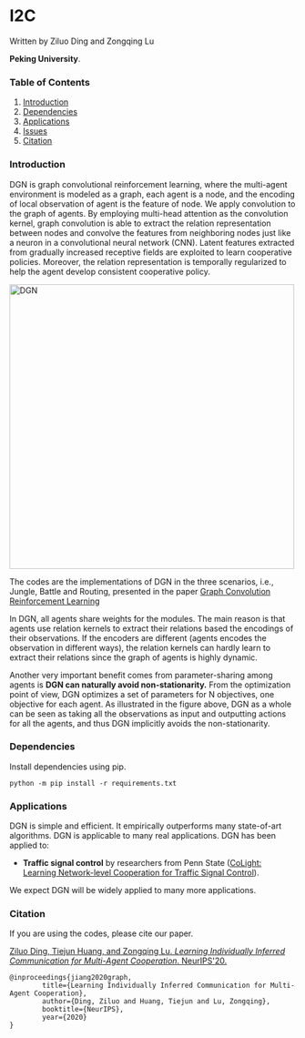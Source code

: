 # I2C

Written by Ziluo Ding and Zongqing Lu

**Peking University**.

### Table of Contents
1. [Introduction](#introduction)
2. [Dependencies](#dependencies)
3. [Applications](#applications)
4. [Issues](#issues)
5. [Citation](#citation)

### Introduction

DGN is graph convolutional reinforcement learning, where the multi-agent environment is modeled as a graph, each agent is a node, and the encoding of local observation of agent is the feature of node. We apply convolution to the graph of agents. By employing multi-head attention as the convolution kernel, graph convolution is able to extract the relation representation between nodes and convolve the features from neighboring nodes just like a neuron in a convolutional neural network (CNN). Latent features extracted from gradually increased receptive fields are exploited to learn cooperative policies. Moreover, the relation representation is temporally regularized to help the agent develop consistent cooperative policy.

<img src="arch.png" alt="DGN" width="500">

The codes are the implementations of DGN in the three scenarios, i.e., Jungle, Battle and Routing, presented in the paper
[Graph Convolution Reinforcement Learning](https://arxiv.org/abs/1810.09202)

In DGN, all agents share weights for the modules. The main reason is that agents use relation kernels to extract their relations based the encodings of their observations. If the encoders are different (agents encodes the observation in different ways), the relation kernels can hardly learn to extract their relations since the graph of agents is highly dynamic. 

Another very important benefit comes from parameter-sharing among agents is **DGN can naturally avoid non-stationarity.** From the optimization point of view, DGN optimizes a set of parameters for N objectives, one objective for each agent. As illustrated in the figure above, DGN as a whole can be seen as taking all the observations as input and outputting actions for all the agents, and thus DGN implicitly avoids the non-stationarity. 


### Dependencies

Install dependencies using pip.

```shell
python -m pip install -r requirements.txt
```


### Applications

DGN is simple and efficient. It empirically outperforms many state-of-art algorithms. DGN is applicable to many real applications. DGN has been applied to:
* **Traffic signal control** by researchers from Penn State ([CoLight: Learning Network-level Cooperation for Traffic Signal Control](https://arxiv.org/abs/1905.05717)). 

We expect DGN will be widely applied to many more applications. 


### Citation

If you are using the codes, please cite our paper.

[Ziluo Ding, Tiejun Huang, and Zongqing Lu. *Learning Individually Inferred Communication for Multi-Agent Cooperation*. NeurIPS'20.](https://arxiv.org/abs/2006.06455)

	@inproceedings{jiang2020graph,
        	title={Learning Individually Inferred Communication for Multi-Agent Cooperation},
        	author={Ding, Ziluo and Huang, Tiejun and Lu, Zongqing},
        	booktitle={NeurIPS},
        	year={2020}
	}
